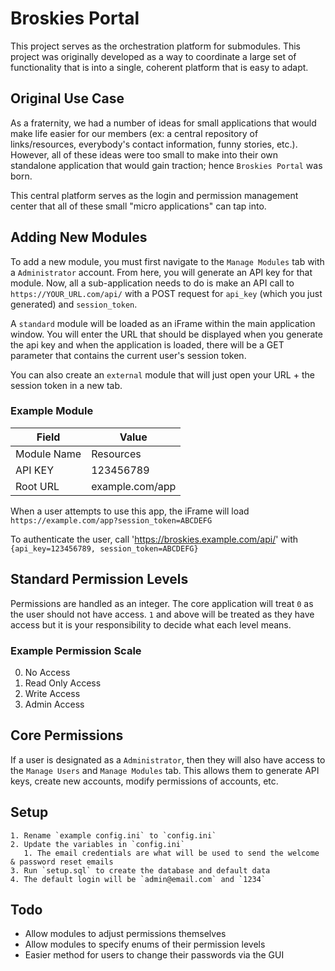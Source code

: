 # Broskies Portal

This project serves as the orchestration platform for submodules. This project was originally developed as a way to coordinate a large set of functionality that is into a single, coherent platform that is easy to adapt.

## Original Use Case
As a fraternity, we had a number of ideas for small applications that would make life easier for our members (ex: a central repository of links/resources, everybody's contact information, funny stories, etc.). However, all of these ideas were too small to make into their own standalone application that would gain traction; hence `Broskies Portal` was born.

This central platform serves as the login and permission management center that all of these small "micro applications" can tap into.

## Adding New Modules
To add a new module, you must first navigate to the `Manage Modules` tab with a `Administrator` account. From here, you will generate an API key for that module. Now, all a sub-application needs to do is make an API call to `https://YOUR_URL.com/api/` with a POST request for `api_key` (which you just generated) and `session_token`.

A `standard` module will be loaded as an iFrame within the main application window. You will enter the URL that should be displayed when you generate the api key and when the application is loaded, there will be a GET parameter that contains the current user's session token.

You can also create an `external` module that will just open your URL + the session token in a new tab.

### Example Module
| Field | Value|
|---|---|
| Module Name | Resources  |
| API KEY | 123456789 |
| Root URL | example.com/app |

When a user attempts to use this app, the iFrame will load `https://example.com/app?session_token=ABCDEFG`

To authenticate the user, call 'https://broskies.example.com/api/' with `{api_key=123456789, session_token=ABCDEFG}`

## Standard Permission Levels
Permissions are handled as an integer. The core application will treat `0` as the user should not have access. `1` and above will be treated as they have access but it is your responsibility to decide what each level means.

### Example Permission Scale
  0. No Access
  1. Read Only Access
  2. Write Access
  3. Admin Access

## Core Permissions
If a user is designated as a `Administrator`, then they will also have access to the `Manage Users` and `Manage Modules` tab. This allows them to generate API keys, create new accounts, modify permissions of accounts, etc.

## Setup
    1. Rename `example config.ini` to `config.ini`
    2. Update the variables in `config.ini`
       1. The email credentials are what will be used to send the welcome & password reset emails
    3. Run `setup.sql` to create the database and default data
    4. The default login will be `admin@email.com` and `1234`

## Todo
  - Allow modules to adjust permissions themselves
  - Allow modules to specify enums of their permission levels
  - Easier method for users to change their passwords via the GUI
